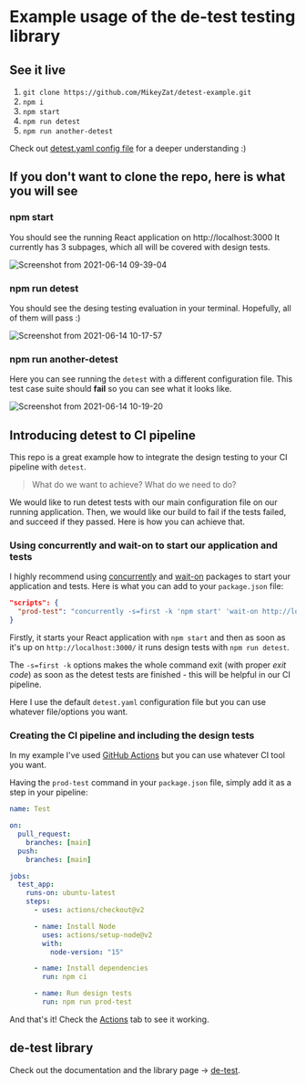 # Example usage of the de-test testing library

## See it live

1. `git clone https://github.com/MikeyZat/detest-example.git`
2. `npm i`
3. `npm start`
4. `npm run detest`
5. `npm run another-detest`

Check out [detest.yaml config file](./detest.yaml) for a deeper understanding :)


## If you don't want to clone the repo, here is what you will see
### npm start

You should see the running React application on http://localhost:3000
It currently has 3 subpages, which all will be covered with design tests.

![Screenshot from 2021-06-14 09-39-04](https://user-images.githubusercontent.com/41756225/121861047-c214d400-ccf9-11eb-9c33-9faed7dc4cd5.png)

### npm run detest
You should see the desing testing evaluation in your terminal. Hopefully, all of them will pass :)

![Screenshot from 2021-06-14 10-17-57](https://user-images.githubusercontent.com/41756225/121861115-d6f16780-ccf9-11eb-9606-d261220c89ea.png)


### npm run another-detest
Here you can see running the `detest` with a different configuration file. This test case suite should **fail** so you can see what it looks like.

![Screenshot from 2021-06-14 10-19-20](https://user-images.githubusercontent.com/41756225/121861390-1029d780-ccfa-11eb-97b1-06bbae660c7a.png)


## Introducing detest to CI pipeline

This repo is a great example how to integrate the design testing to your CI pipeline with `detest`.

> What do we want to achieve? What do we need to do?

We would like to run detest tests with our main configuration file on our running application. Then, we would like our build to fail if the tests failed, and succeed if they passed. Here is how you can achieve that.

### Using concurrently and wait-on to start our application and tests

I highly recommend using [concurrently](https://www.npmjs.com/package/concurrently) and [wait-on](https://www.npmjs.com/package/wait-on) packages to start your application and tests. Here is what you can add to your `package.json` file:

```json
"scripts": {
  "prod-test": "concurrently -s=first -k 'npm start' 'wait-on http://localhost:3000/ && npm run detest'"
}
```
Firstly, it starts your React application with `npm start` and then as soon as it's up on `http://localhost:3000/` it runs design tests with `npm run detest`.

The `-s=first -k` options makes the whole command exit (with proper _exit code_) as soon as the detest tests are finished - this will be helpful in our CI 
pipeline.

Here I use the default `detest.yaml` configuration file but you can use whatever file/options you want.

### Creating the CI pipeline and including the design tests
In my example I've used [GitHub Actions](https://github.com/features/actions) but you can use whatever CI tool you want.

Having the `prod-test` command in your `package.json` file, simply add it as a step in your pipeline:
```yaml
name: Test

on:
  pull_request:
    branches: [main]
  push:
    branches: [main]

jobs:
  test_app:
    runs-on: ubuntu-latest
    steps:
      - uses: actions/checkout@v2

      - name: Install Node
        uses: actions/setup-node@v2
        with:
          node-version: "15"

      - name: Install dependencies
        run: npm ci

      - name: Run design tests
        run: npm run prod-test

```
And that's it! Check the [Actions](https://github.com/MikeyZat/detest-example/actions) tab to see it working.

## de-test library

Check out the documentation and the library page -> [de-test](https://github.com/MikeyZat/detest).
